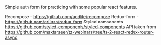 Simple auth form for practicing with some popular react features.

Recompose - https://github.com/acdlite/recompose
Redux-form - https://github.com/erikras/redux-form
Styled components - https://github.com/styled-components/styled-components
API taken from https://github.com/maxfarseer/tz-webinars/tree/tz-2-react-redux-router-async
